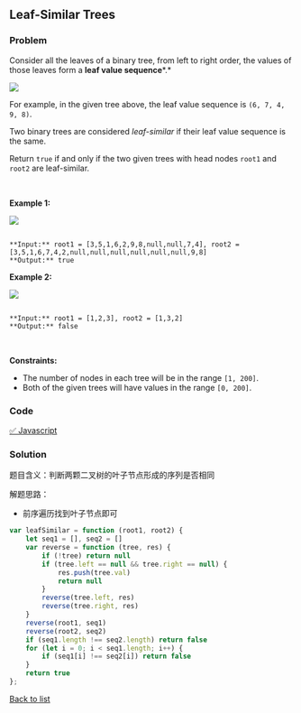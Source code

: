 Leaf-Similar Trees
---
### Problem
Consider all the leaves of a binary tree, from left to right order, the values of those leaves form a **leaf value sequence***.*


![](https://s3-lc-upload.s3.amazonaws.com/uploads/2018/07/16/tree.png)


For example, in the given tree above, the leaf value sequence is `(6, 7, 4, 9, 8)`.


Two binary trees are considered *leaf-similar* if their leaf value sequence is the same.


Return `true` if and only if the two given trees with head nodes `root1` and `root2` are leaf-similar.


 


**Example 1:**


![](https://assets.leetcode.com/uploads/2020/09/03/leaf-similar-1.jpg)

```

**Input:** root1 = [3,5,1,6,2,9,8,null,null,7,4], root2 = [3,5,1,6,7,4,2,null,null,null,null,null,null,9,8]
**Output:** true

```

**Example 2:**


![](https://assets.leetcode.com/uploads/2020/09/03/leaf-similar-2.jpg)

```

**Input:** root1 = [1,2,3], root2 = [1,3,2]
**Output:** false

```

 


**Constraints:**


* The number of nodes in each tree will be in the range `[1, 200]`.
* Both of the given trees will have values in the range `[0, 200]`.

### Code
[✅ Javascript](./solution.js)
### Solution
题目含义：判断两颗二叉树的叶子节点形成的序列是否相同

解题思路：
- 前序遍历找到叶子节点即可

```javascript
var leafSimilar = function (root1, root2) {
    let seq1 = [], seq2 = []
    var reverse = function (tree, res) {
        if (!tree) return null
        if (tree.left == null && tree.right == null) {
            res.push(tree.val)
            return null
        }
        reverse(tree.left, res)
        reverse(tree.right, res)
    }
    reverse(root1, seq1)
    reverse(root2, seq2)
    if (seq1.length !== seq2.length) return false
    for (let i = 0; i < seq1.length; i++) {
        if (seq1[i] !== seq2[i]) return false
    }
    return true
};
```

[Back to list](../README.md)
